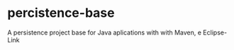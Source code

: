 percistence-base
================

A persistence project base for Java aplications with with Maven, e Eclipse-Link
